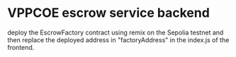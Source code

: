 # VPPCOE escrow service backend

deploy the EscrowFactory contract using remix on the Sepolia testnet and then replace the deployed address in "factoryAddress" in the index.js of the frontend.